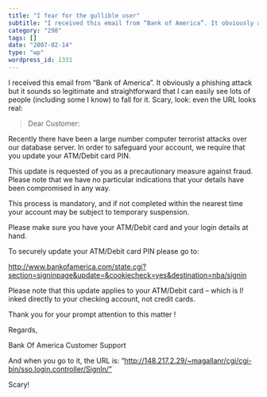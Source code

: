 ```yaml
---
title: "I fear for the gullible user"
subtitle: "I received this email from “Bank of America”. It obviously a phishing attack but it sounds so legiti..."
category: "298"
tags: []
date: "2007-02-14"
type: "wp"
wordpress_id: 1331
---
```

I received this email from “Bank of America”. It obviously a phishing attack but it sounds so legitimate and straightforward that I can easily see lots of people (including some I know) to fall for it. Scary, look: even the URL looks real:

> Dear Customer:

Recently there have been a large number computer terrorist attacks over our database server. In order to safeguard your account, we require that you update your ATM/Debit card PIN.

This update is requested of you as a precautionary measure against fraud. Please note that we have no particular indications that your details have been compromised in any way.

This process is mandatory, and if not completed within the nearest time your account may be subject to temporary suspension.

Please make sure you have your ATM/Debit card and your login details at hand.

To securely update your ATM/Debit card PIN please go to:

http://www.bankofamerica.com/state.cgi?section=signinpage&update=&cookiecheck=yes&destination=nba/signin

Please note that this update applies to your ATM/Debit card – which is l! inked directly to your checking account, not credit cards.

Thank you for your prompt attention to this matter !

Regards,

Bank Of America Customer Support

And when you go to it, the URL is: “http://148.217.2.29/~magallanr/cgi/cgi-bin/sso.login.controller/SignIn/” 

Scary!